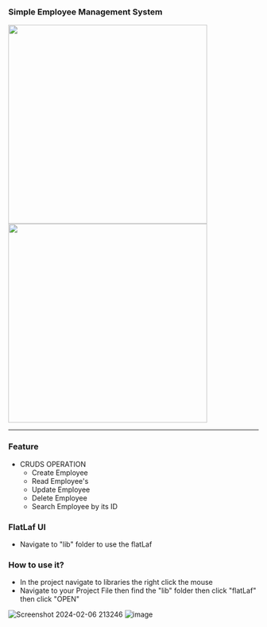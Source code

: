 ### Simple Employee Management System

<!-- Resize Images -->
<img src="https://github.com/meruuuuooo/EmployeeManagementSystem/assets/138646937/6e7e856a-fd32-4628-8954-e9e960625a9c" width="400">
<img src="https://github.com/meruuuuooo/EmployeeManagementSystem/assets/138646937/e77b313c-80b8-4294-8016-78589d50f979" width="400">

<hr>

### Feature
* CRUDS OPERATION
  * Create Employee
  * Read Employee's
  * Update Employee
  * Delete Employee
  * Search Employee by its ID

### FlatLaf UI
  * Navigate to "lib" folder to use the flatLaf

### How to use it?
  * In the project navigate to libraries the right click the mouse
  * Navigate to your Project File then find the "lib" folder then click "flatLaf" then click "OPEN"


![Screenshot 2024-02-06 213246](https://github.com/meruuuuooo/EmployeeManagementSystem/assets/138646937/d884c401-b641-448f-a5ff-bf2a69252433)
![image](https://github.com/meruuuuooo/EmployeeManagementSystem/assets/138646937/79b026d4-a971-445c-aef2-ebee7d2acf86)
    


